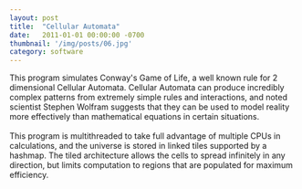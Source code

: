```yaml
---
layout: post
title:  "Cellular Automata"
date:   2011-01-01 00:00:00 -0700
thumbnail: '/img/posts/06.jpg'
category: software
---
```

This program simulates Conway's Game of Life, a well known rule for 2 dimensional Cellular Automata. Cellular Automata can produce incredibly complex patterns from extremely simple rules and interactions, and noted scientist Stephen Wolfram suggests that they can be used to model reality more effectively than mathematical equations in certain situations.
<br><br>
This program is multithreaded to take full advantage of multiple CPUs in calculations, and the universe is stored in linked tiles supported by a hashmap. The tiled architecture allows the cells to spread infinitely in any direction, but limits computation to regions that are populated for maximum efficiency.